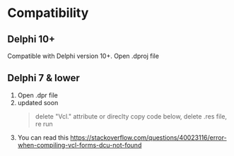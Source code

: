 
# Compatibility
## Delphi 10+
Compatible with Delphi version 10+. Open .dproj file

## Delphi 7 & lower
1. Open .dpr file
2. updated soon 
   > delete "Vcl." attribute or direclty copy code below, delete .res file, re run
3. You can read this https://stackoverflow.com/questions/40023116/error-when-compiling-vcl-forms-dcu-not-found
